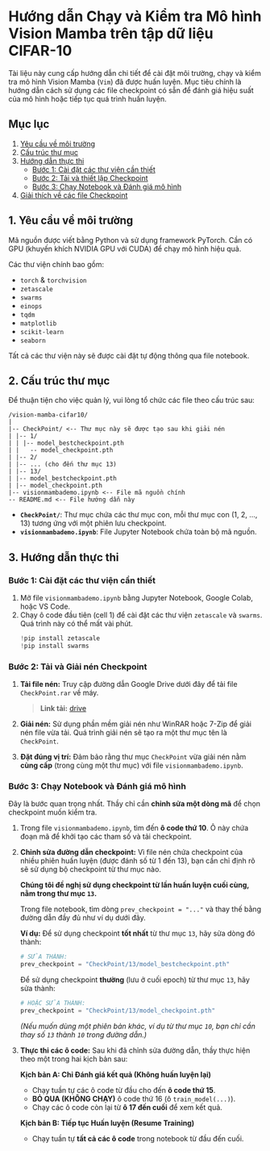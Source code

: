 # Hướng dẫn Chạy và Kiểm tra Mô hình Vision Mamba trên tập dữ liệu CIFAR-10

Tài liệu này cung cấp hướng dẫn chi tiết để cài đặt môi trường, chạy và kiểm tra mô hình Vision Mamba (`Vim`) đã được huấn luyện. Mục tiêu chính là hướng dẫn cách sử dụng các file checkpoint có sẵn để đánh giá hiệu suất của mô hình hoặc tiếp tục quá trình huấn luyện.

## Mục lục
1. [Yêu cầu về môi trường](#1-yêu-cầu-về-môi-trường)
2. [Cấu trúc thư mục](#2-cấu-trúc-thư-mục)
3. [Hướng dẫn thực thi](#3-hướng-dẫn-thực-thi)
    - [Bước 1: Cài đặt các thư viện cần thiết](#bước-1-cài-đặt-các-thư-viện-cần-thiết)
    - [Bước 2: Tải và thiết lập Checkpoint](#bước-2-tải-và-thiết-lập-checkpoint)
    - [Bước 3: Chạy Notebook và Đánh giá mô hình](#bước-3-chạy-notebook-và-đánh-giá-mô-hình)
4. [Giải thích về các file Checkpoint](#4-giải-thích-về-các-file-checkpoint)

## 1. Yêu cầu về môi trường
Mã nguồn được viết bằng Python và sử dụng framework PyTorch. Cần có GPU (khuyến khích NVIDIA GPU với CUDA) để chạy mô hình hiệu quả.

Các thư viện chính bao gồm:
- `torch` & `torchvision`
- `zetascale`
- `swarms`
- `einops`
- `tqdm`
- `matplotlib`
- `scikit-learn`
- `seaborn`

Tất cả các thư viện này sẽ được cài đặt tự động thông qua file notebook.

## 2. Cấu trúc thư mục
Để thuận tiện cho việc quản lý, vui lòng tổ chức các file theo cấu trúc sau:

```
/vision-mamba-cifar10/
|
|-- CheckPoint/ <-- Thư mục này sẽ được tạo sau khi giải nén
| |-- 1/
| | |-- model_bestcheckpoint.pth
| |   -- model_checkpoint.pth
| |-- 2/
| |-- ... (cho đến thư mục 13)
| |-- 13/
| |-- model_bestcheckpoint.pth
| |-- model_checkpoint.pth
|-- visionmambademo.ipynb <-- File mã nguồn chính
-- README.md <-- File hướng dẫn này
```

- **`CheckPoint/`**: Thư mục chứa các thư mục con, mỗi thư mục con (1, 2, ..., 13) tương ứng với một phiên lưu checkpoint.
- **`visionmambademo.ipynb`**: File Jupyter Notebook chứa toàn bộ mã nguồn.

## 3. Hướng dẫn thực thi

### Bước 1: Cài đặt các thư viện cần thiết
1.  Mở file `visionmambademo.ipynb` bằng Jupyter Notebook, Google Colab, hoặc VS Code.
2.  Chạy ô code đầu tiên (cell 1) để cài đặt các thư viện `zetascale` và `swarms`. Quá trình này có thể mất vài phút.
    ```python
    !pip install zetascale
    !pip install swarms
    ```

### Bước 2: Tải và Giải nén Checkpoint
1.  **Tải file nén:** Truy cập đường dẫn Google Drive dưới đây để tải file `CheckPoint.rar` về máy.
    > **Link tải:** [drive](https://drive.google.com/file/d/1SjfkBgYFB7PkP-v3EYzXpuf7m8fHENXI/view?usp=sharing)

2.  **Giải nén:** Sử dụng phần mềm giải nén như WinRAR hoặc 7-Zip để giải nén file vừa tải. Quá trình giải nén sẽ tạo ra một thư mục tên là `CheckPoint`.

3.  **Đặt đúng vị trí:** Đảm bảo rằng thư mục `CheckPoint` vừa giải nén nằm **cùng cấp** (trong cùng một thư mục) với file `visionmambademo.ipynb`.

### Bước 3: Chạy Notebook và Đánh giá mô hình
Đây là bước quan trọng nhất. Thầy chỉ cần **chỉnh sửa một dòng mã** để chọn checkpoint muốn kiểm tra.

1.  Trong file `visionmambademo.ipynb`, tìm đến **ô code thứ 10**. Ô này chứa đoạn mã để khởi tạo các tham số và tải checkpoint.

2.  **Chỉnh sửa đường dẫn checkpoint:**
    Vì file nén chứa checkpoint của nhiều phiên huấn luyện (được đánh số từ 1 đến 13), bạn cần chỉ định rõ sẽ sử dụng bộ checkpoint từ thư mục nào.

    **Chúng tôi đề nghị sử dụng checkpoint từ lần huấn luyện cuối cùng, nằm trong thư mục `13`.**

    Trong file notebook, tìm dòng `prev_checkpoint = "..."` và thay thế bằng đường dẫn đầy đủ như ví dụ dưới đây.

    **Ví dụ:**
    Để sử dụng checkpoint **tốt nhất** từ thư mục `13`, hãy sửa dòng đó thành:
    ```python
    # SỬA THÀNH:
    prev_checkpoint = "CheckPoint/13/model_bestcheckpoint.pth"
    ```
    Để sử dụng checkpoint **thường** (lưu ở cuối epoch) từ thư mục `13`, hãy sửa thành:
     ```python
    # HOẶC SỬA THÀNH:
    prev_checkpoint = "CheckPoint/13/model_checkpoint.pth"
    ```
    *(Nếu muốn dùng một phiên bản khác, ví dụ từ thư mục `10`, bạn chỉ cần thay số `13` thành `10` trong đường dẫn.)*

3.  **Thực thi các ô code:**
    Sau khi đã chỉnh sửa đường dẫn, thầy thực hiện theo một trong hai kịch bản sau:

    **Kịch bản A: Chỉ Đánh giá kết quả (Không huấn luyện lại)**
    - Chạy tuần tự các ô code từ đầu cho đến **ô code thứ 15**.
    - **BỎ QUA (KHÔNG CHẠY)** ô code thứ 16 (ô `train_model(...)`).
    - Chạy các ô code còn lại từ **ô 17 đến cuối** để xem kết quả.

    **Kịch bản B: Tiếp tục Huấn luyện (Resume Training)**
    - Chạy tuần tự **tất cả các ô code** trong notebook từ đầu đến cuối.
